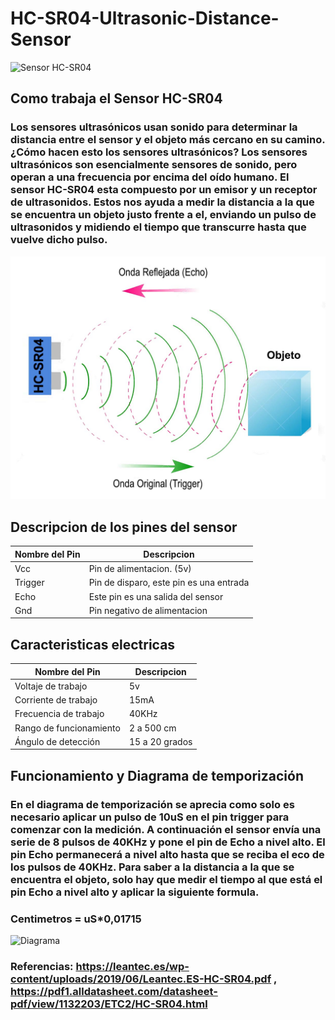 # HC-SR04-Ultrasonic-Distance-Sensor

![Sensor HC-SR04](https://makertronix.com/uploads/productos/80-ESEN-ULS04.jpg)

 
## Como trabaja el Sensor HC-SR04

### Los sensores ultrasónicos usan sonido para determinar la distancia entre el sensor y el objeto más cercano en su camino. ¿Cómo hacen esto los sensores ultrasónicos? Los sensores ultrasónicos son esencialmente sensores de sonido, pero operan a una frecuencia por encima del oído humano. El sensor HC-SR04 esta compuesto por un emisor y un receptor de ultrasonidos. Estos nos ayuda a medir la distancia a la que se encuentra un objeto justo frente a el, enviando un pulso de ultrasonidos y midiendo el tiempo que transcurre hasta que vuelve dicho pulso.

![Sensor HC-SR04](https://github.com/rick1660/Sensor-HC-SR04-Ultrasonic-Distance-Sensor/blob/main/diagrama1.jpg)

## Descripcion de los pines del sensor

| Nombre del Pin |                Descripcion              |
| ---------------| ----------------------------------------|
|Vcc             | Pin de alimentacion. (5v)               |
|Trigger         | Pin de disparo, este pin es una entrada | 
|Echo            | Este pin es una salida del sensor       |
|Gnd             | Pin negativo de alimentacion            |


## Caracteristicas electricas

| Nombre del Pin        |                Descripcion              |
| ----------------------| ----------------------------------------|
|Voltaje de trabajo     | 5v                                      |
|Corriente de trabajo   | 15mA                                    | 
|Frecuencia de trabajo  | 40KHz                                   |
|Rango de funcionamiento| 2 a 500 cm                              |
|Ángulo de detección    | 15 a 20 grados                          |

## Funcionamiento y Diagrama de temporización

### En el diagrama de temporización se aprecia como solo es necesario aplicar un pulso de 10uS en el pin trigger para comenzar con la medición. A continuación el sensor envía una serie de 8 pulsos de 40KHz y pone el pin de Echo a nivel alto. El pin Echo permanecerá a nivel alto hasta que se reciba el eco de los pulsos de 40KHz. Para saber a la distancia a la que se encuentra el objeto, solo hay que medir el tiempo al que está el pin Echo a nivel alto y aplicar la siguiente formula. 

### Centimetros = uS*0,01715

![Diagrama](https://www.zonamaker.com/images/contenido/arduino/modulos_sensores_shields/ultrasonido_HCSR04/Esquema_onda.jpg)



                                          



### Referencias: https://leantec.es/wp-content/uploads/2019/06/Leantec.ES-HC-SR04.pdf , https://pdf1.alldatasheet.com/datasheet-pdf/view/1132203/ETC2/HC-SR04.html



